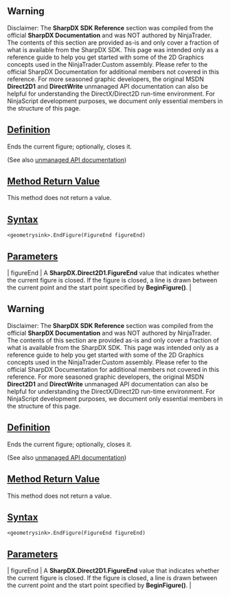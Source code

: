 ## Warning

Disclaimer: The **SharpDX SDK Reference** section was compiled from the official **SharpDX Documentation** and was NOT authored by NinjaTrader. The contents of this section are provided as-is and only cover a fraction of what is available from the SharpDX SDK. This page was intended only as a reference guide to help you get started with some of the 2D Graphics concepts used in the NinjaTrader.Custom assembly. Please refer to the official SharpDX Documentation for additional members not covered in this reference. For more seasoned graphic developers, the original MSDN **Direct2D1** and **DirectWrite** unmanaged API documentation can also be helpful for understanding the DirectX/Direct2D run-time environment. For NinjaScript development purposes, we document only essential members in the structure of this page.

## [Definition](https://developer.ninjatrader.com/docs/desktop/sharpdx_direct2d1_geometrysink_endfigure\#definition)

Ends the current figure; optionally, closes it.

(See also [unmanaged API documentation](https://msdn.microsoft.com/en-us/library/dd316934.aspx))

## [Method Return Value](https://developer.ninjatrader.com/docs/desktop/sharpdx_direct2d1_geometrysink_endfigure\#method-return-value)

This method does not return a value.

## [Syntax](https://developer.ninjatrader.com/docs/desktop/sharpdx_direct2d1_geometrysink_endfigure\#syntax)

`<geometrysink>.EndFigure(FigureEnd figureEnd)`

## [Parameters](https://developer.ninjatrader.com/docs/desktop/sharpdx_direct2d1_geometrysink_endfigure\#parameters)

| figureEnd | A **SharpDX.Direct2D1.FigureEnd** value that indicates whether the current figure is closed. If the figure is closed, a line is drawn between the current point and the start point specified by **BeginFigure()**. |

## Warning

Disclaimer: The **SharpDX SDK Reference** section was compiled from the official **SharpDX Documentation** and was NOT authored by NinjaTrader. The contents of this section are provided as-is and only cover a fraction of what is available from the SharpDX SDK. This page was intended only as a reference guide to help you get started with some of the 2D Graphics concepts used in the NinjaTrader.Custom assembly. Please refer to the official SharpDX Documentation for additional members not covered in this reference. For more seasoned graphic developers, the original MSDN **Direct2D1** and **DirectWrite** unmanaged API documentation can also be helpful for understanding the DirectX/Direct2D run-time environment. For NinjaScript development purposes, we document only essential members in the structure of this page.

## [Definition](https://developer.ninjatrader.com/docs/desktop/sharpdx_direct2d1_geometrysink_endfigure\#definition)

Ends the current figure; optionally, closes it.

(See also [unmanaged API documentation](https://msdn.microsoft.com/en-us/library/dd316934.aspx))

## [Method Return Value](https://developer.ninjatrader.com/docs/desktop/sharpdx_direct2d1_geometrysink_endfigure\#method-return-value)

This method does not return a value.

## [Syntax](https://developer.ninjatrader.com/docs/desktop/sharpdx_direct2d1_geometrysink_endfigure\#syntax)

`<geometrysink>.EndFigure(FigureEnd figureEnd)`

## [Parameters](https://developer.ninjatrader.com/docs/desktop/sharpdx_direct2d1_geometrysink_endfigure\#parameters)

| figureEnd | A **SharpDX.Direct2D1.FigureEnd** value that indicates whether the current figure is closed. If the figure is closed, a line is drawn between the current point and the start point specified by **BeginFigure()**. |